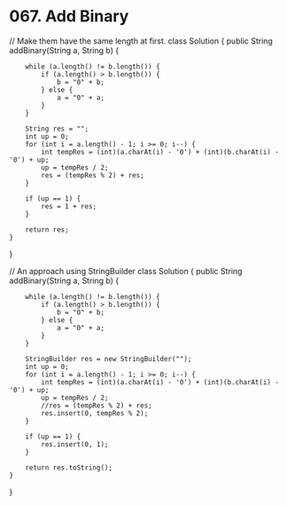 # 067. Add Binary

// Make them have the same length at first. class Solution { public String addBinary\(String a, String b\) {

```text
    while (a.length() != b.length()) {
        if (a.length() > b.length()) {
            b = "0" + b;
        } else {
            a = "0" + a;
        }
    }

    String res = "";
    int up = 0;
    for (int i = a.length() - 1; i >= 0; i--) {
        int tempRes = (int)(a.charAt(i) - '0') + (int)(b.charAt(i) - '0') + up;
        up = tempRes / 2;
        res = (tempRes % 2) + res;
    }

    if (up == 1) {
        res = 1 + res;
    }

    return res;
}
```

}

// An approach using StringBuilder class Solution { public String addBinary\(String a, String b\) {

```text
    while (a.length() != b.length()) {
        if (a.length() > b.length()) {
            b = "0" + b;
        } else {
            a = "0" + a;
        }
    }

    StringBuilder res = new StringBuilder("");
    int up = 0;
    for (int i = a.length() - 1; i >= 0; i--) {
        int tempRes = (int)(a.charAt(i) - '0') + (int)(b.charAt(i) - '0') + up;
        up = tempRes / 2;
        //res = (tempRes % 2) + res;
        res.insert(0, tempRes % 2);
    }

    if (up == 1) {
        res.insert(0, 1);
    }

    return res.toString();
}
```

}


